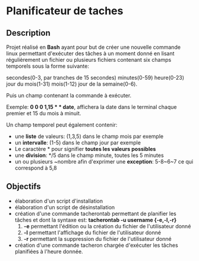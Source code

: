 # Planificateur de taches

## Description
Projet réalisé en **Bash** ayant pour but de créer une nouvelle commande linux permettant d'exécuter des tâches à un moment donné en lisant régulièrement un fichier ou plusieurs fichiers contenant six champs temporels sous la forme suivante:

secondes(0-3, par tranches de 15 secondes) minutes(0-59) heure(0-23) jour du mois(1-31) mois(1-12) jour de la semaine(0-6).

Puis un champ contenant la commande à exécuter.

Exemple: __0 0 0 1,15 * * date__, affichera la date dans le terminal chaque premier et 15 du mois à minuit.

Un champ temporel peut également contenir: 
- une __liste__ de valeurs: (1,3,5) dans le champ mois par exemple
- un __intervalle__: (1-5) dans le champ jour par exemple
- Le caractère * pour signifier __toutes les valeurs possibles__
- une __division__: \*/5 dans le champ minute, toutes les 5 minutes
- un ou plusieurs \~nombre afin d'exprimer une __exception__: 5-8\~6\~7 ce qui correspond à 5,8

## Objectifs
- élaboration d'un script d'installation
- élaboration d'un script de désinstallation
- création d'une commande tacherontab permettant de planifier les tâches et dont la syntaxe est: **tacherontab -u username {-e,-l,-r}** 
  1. __-e__ permettant l'édition ou la création du fichier de l'utilisateur donné
  2. __-l__ permettant l'affichage du fichier de l'utilisateur donné
  3. __-r__ permettant la suppression du fichier de l'utilisateur donné
- création d'une commande tacheron chargée d'exécuter les tâches planifiées à l'heure donnée.
